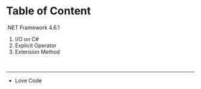 # Table of Content

.NET Framework 4.6.1 <br/>
<ol>
  <li>I/O on C#</li>
  <li>Explicit Operator</li>
  <li>Extension Method</li>
</ol>

<br/><hr/>
- Love Code
